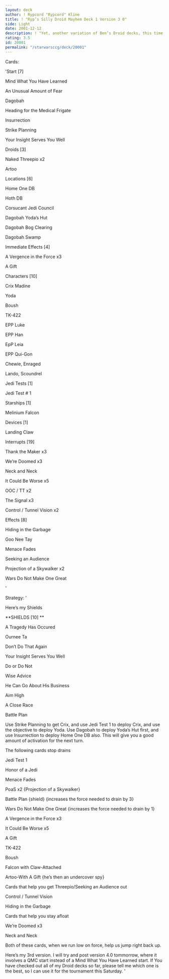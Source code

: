```yaml
---
layout: deck
author: ! Rypcord "Rypcord" Kline
title: ! "Ryp’s Silly Droid Mayhem Deck 1 Version 3 0"
side: Light
date: 2001-12-12
description: ! "Yet, another variation of Ben’s Droid decks, this time, Version 3.0"
rating: 3.5
id: 20001
permalink: "/starwarsccg/deck/20001"
---
```

Cards: 

'Start [7]

Mind What You Have Learned

An Unusual Amount of Fear

Dagobah

Heading for the Medical Frigate

Insurrection

Strike Planning

Your Insight Serves You Well


Droids [3]

Naked Threepio x2

Artoo


Locations [6]

Home One DB

Hoth DB

Corsucant Jedi Council

Dagobah Yoda’s Hut

Dagobah Bog Clearing

Dagobah Swamp


Immediate Effects [4]

A Vergence in the Force x3

A Gift


Characters [10]

Crix Madine

Yoda

Boush

TK-422

EPP Luke

EPP Han

EpP Leia

EPP Qui-Gon

Chewie, Enraged

Lando, Scoundrel


Jedi Tests [1]

Jedi Test # 1


Starships [1]

Melinium Falcon


Devices [1]

Landing Claw


Interrupts [19]

Thank the Maker x3

We’re Doomed x3

Neck and Neck

It Could Be Worse x5

OOC / TT x2

The Signal x3

Control / Tunnel Vision x2


Effects [8]

Hiding in the Garbage

Goo Nee Tay

Menace Fades

Seeking an Audience

Projection of a Skywalker x2

Wars Do Not Make One Great



'

Strategy: '

Here’s my Shields


**SHIELDS [10] **

A Tragedy Has Occured

Ournee Ta

Don’t Do That Again

Your Insight Serves You Well

Do or Do Not

Wise Advice

He Can Go About His Business

Aim High

A Close Race

Battle Plan



Use Strike Planning to get Crix, and use Jedi Test 1 to deploy Crix, and use the objective to deploy Yoda. Use Dagobah to deploy Yoda’s Hut first, and use Insurrection to deploy Home One DB also. This will give you a good amount of activation for the next turn. 


The following cards stop drains

Jedi Test 1

Honor of a Jedi

Menace Fades

PoaS x2 {Projection of a Skywalker}

Battle Plan {shield} {increases the force needed to drain by 3}

Wars Do Not Make One Great {increases the force needed to drain by 1}

A Vergence in the Force x3

It Could Be Worse x5

A Gift

TK-422

Boush

Falcon with Claw-Attached

Artoo-With A Gift {he’s then an undercover spy}



Cards that help you get Threepio/Seeking an Audience out

Control / Tunnel Vision

Hiding in the Garbage


Cards that help you stay afloat

We’re Doomed x3

Neck and Neck


Both of these cards, when we run low on force, help us jump right back up.


Here’s my 3rd version. I will try and post version 4.0 tommorrow, where it involves a QMC start instead of a Mind What You Have Learned start. If You have checked out all of my Droid decks so far, please tell me which one is the best, so I can use it for the tournament this Saturday. '
